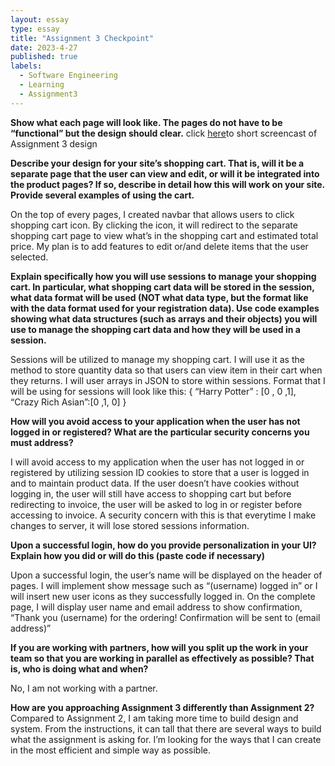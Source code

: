 ```yaml
---
layout: essay
type: essay
title: "Assignment 3 Checkpoint"
date: 2023-4-27
published: true
labels:
  - Software Engineering
  - Learning
  - Assignment3
---
```


**Show what each page will look like. The pages do not have to be “functional” but the design should clear.**
click [here](https://youtu.be/YmE0wsb0mjo)to short screencast of Assignment 3 design


**Describe your design for your site’s shopping cart. That is, will it be a separate page that the user can view and edit, or will it be integrated into the product pages? If so, describe in detail how this will work on your site. Provide several examples of using the cart.**

On the top of every pages, I created navbar that allows users to click shopping cart icon. By clicking the icon, it will redirect to the separate shopping cart page to view what’s in the shopping cart and estimated total price. My plan is to add features to edit or/and delete items that the user selected. 


**Explain specifically how you will use sessions to manage your shopping cart. In particular, what shopping cart data will be stored in the session, what data format will be used (NOT what data type, but the format like with the data format used for your registration data). Use code examples showing what data structures (such as arrays and their objects) you will use to manage the shopping cart data and how they will be used in a session.**

Sessions will be utilized to manage my shopping cart. I will use it as the method to store quantity data so that users can view item in their cart when they returns. I will user arrays in JSON to store within sessions. Format that I will be using for sessions will look like this: {  “Harry Potter” : [0 , 0 ,1],  “Crazy Rich Asian”:[0 ,1, 0] }

**How will you avoid access to your application when the user has not logged in or registered? What are the particular security concerns you must address?**

I will avoid access to my application when the user has not logged in or registered by utilizing session ID cookies to store that a user is logged in and to maintain product data. If the user doesn’t have cookies without logging in, the user will still have access to shopping cart but before redirecting to invoice, the user will be asked to log in or register before accessing to invoice. A security concern with this is that everytime I make changes to server, it will lose stored sessions information.  

**Upon a successful login, how do you provide personalization in your UI? Explain how you did or will do this (paste code if necessary)**

Upon a successful login, the user’s name will be displayed on the header of pages. I will implement show message such as “(username) logged in” or I will insert new user icons as they successfully logged in. On the complete page, I will display user name and email address to show confirmation, “Thank you (username) for the ordering! Confirmation will be sent to (email address)” 

**If you are working with partners, how will you split up the work in your team so that you are working in parallel as effectively as possible? That is, who is doing what and when?**

No, I am not working with a partner. 

**How are you approaching Assignment 3 differently than Assignment 2?**
Compared to Assignment 2, I am taking more time to build design and system. From the instructions, it can tall that there are several ways to build what the assignment is asking for. I’m looking for the ways that I can create in the most efficient and simple way as possible. 
